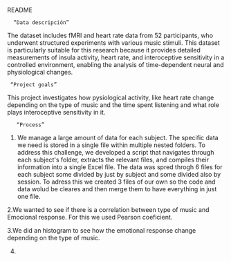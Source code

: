 README



      “Data descripción”
The dataset includes fMRI and heart rate data from 52 participants, who underwent structured experiments with various music stimuli. 
This dataset is particularly suitable for this research because it provides detailed measurements of insula activity, heart rate, 
and interoceptive sensitivity in a controlled environment, enabling the analysis of time-dependent neural and physiological changes.

     “Project goals”
This project investigates how pysiological activity, like heart rate change depending on the type of music and the time spent listening and what role  
plays interoceptive sensitivity in it.

       “Process”
1. We manage a large amount of data for each subject. The specific data we need is stored in a single file within multiple nested folders.
To address this challenge, we developed a script that navigates through each subject's folder, extracts the relevant files,
and compiles their information into a single Excel file.
The data was spred throgh 6 files for each subject some divided by just by subject and some divided also by session.
To adress this we created 3 files of our own so the code and data wolud be cleares and then merge them to have everything in just one file.

2.We wanted to see if there is a correlation between type of music and Emocional response. For this we used Pearson coeficient.

3.We did an histogram to see how the emotional response change depending on the type of music.

4.
